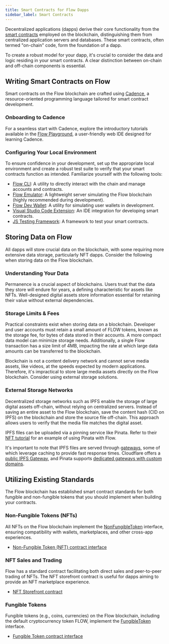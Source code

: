 ```yaml
---
title: Smart Contracts for Flow Dapps
sidebar_label: Smart Contracts
---
```


Decentralized applications (dapps) derive their core functionality from the [smart contracts](https://en.wikipedia.org/wiki/Smart_contract) employed on the blockchain, distinguishing them from centralized application servers and databases. These smart contracts, often termed "on-chain" code, form the foundation of a dapp.

To create a robust model for your dapp, it's crucial to consider the data and logic residing in your smart contracts. A clear distinction between on-chain and off-chain components is essential.

## Writing Smart Contracts on Flow

Smart contracts on the Flow blockchain are crafted using [Cadence](https://github.com/onflow/cadence), a resource-oriented programming language tailored for smart contract development.

### Onboarding to Cadence

For a seamless start with Cadence, explore the introductory tutorials available in the [Flow Playground](https://play.flow.com/), a user-friendly web IDE designed for learning Cadence.

### Configuring Your Local Environment

To ensure confidence in your development, set up the appropriate local environment and create a robust test suite to verify that your smart contracts function as intended. Familiarize yourself with the following tools:

- [Flow CLI](../tools/flow-cli/): A utility to directly interact with the chain and manage accounts and contracts.
- [Flow Emulator](../tools/emulator/): A lightweight server simulating the Flow blockchain (highly recommended during development).
- [Flow Dev Wallet](https://github.com/onflow/fcl-dev-wallet/): A utility for simulating user wallets in development.
- [Visual Studio Code Extension](../tools/vscode-extension/): An IDE integration for developing smart contracts.
- [JS Testing Framework](https://github.com/onflow/flow-js-testing): A framework to test your smart contracts.

## Storing Data on Flow

All dapps will store crucial data on the blockchain, with some requiring more extensive data storage, particularly NFT dapps. Consider the following when storing data on the Flow blockchain.

### Understanding Your Data

Permanence is a crucial aspect of blockchains. Users trust that the data they store will endure for years, a defining characteristic for assets like NFTs. Well-designed digital assets store information essential for retaining their value without external dependencies.

### Storage Limits & Fees

Practical constraints exist when storing data on a blockchain. Developer and user accounts must retain a small amount of FLOW tokens, known as the storage fee, for bytes of data stored in their accounts. A more compact data model can minimize storage needs. Additionally, a single Flow transaction has a size limit of 4MB, impacting the rate at which large data amounts can be transferred to the blockchain.

Blockchain is not a content delivery network and cannot serve media assets, like videos, at the speeds expected by modern applications. Therefore, it's impractical to store large media assets directly on the Flow blockchain. Consider using external storage solutions.

### External Storage Networks

Decentralized storage networks such as IPFS enable the storage of large digital assets off-chain, without relying on centralized servers. Instead of saving an entire asset to the Flow blockchain, save the content hash (CID on IPFS) on the blockchain and store the source file off-chain. This approach allows users to verify that the media file matches the digital asset.

IPFS files can be uploaded via a pinning service like Pinata. Refer to their [NFT tutorial](https://medium.com/pinata/how-to-create-nfts-like-nba-top-shot-with-flow-and-ipfs-701296944bf) for an example of using Pinata with Flow.

It's important to note that IPFS files are served through [gateways](https://docs.ipfs.io/concepts/ipfs-gateway/), some of which leverage caching to provide fast response times. Cloudflare offers a [public IPFS Gateway](https://developers.cloudflare.com/distributed-web/ipfs-gateway), and Pinata supports [dedicated gateways with custom domains](https://medium.com/pinata/announcing-dedicated-ipfs-gateways-60f599949ce).

## Utilizing Existing Standards

The Flow blockchain has established smart contract standards for both fungible and non-fungible tokens that you should implement when building your contracts.

### Non-Fungible Tokens (NFTs)

All NFTs on the Flow blockchain implement the [NonFungibleToken](../references/core-contracts/08-non-fungible-token.md) interface, ensuring compatibility with wallets, marketplaces, and other cross-app experiences.

- [Non-Fungible Token (NFT) contract interface](../references/core-contracts/08-non-fungible-token.md)

### NFT Sales and Trading

Flow has a standard contract facilitating both direct sales and peer-to-peer trading of NFTs. The NFT storefront contract is useful for dapps aiming to provide an NFT marketplace experience.

- [NFT Storefront contract](https://github.com/onflow/nft-storefront)

### Fungible Tokens

Fungible tokens (e.g., coins, currencies) on the Flow blockchain, including the default cryptocurrency token FLOW, implement the [FungibleToken](../references/core-contracts/02-fungible-token.md) interface.

- [Fungible Token contract interface](../references/core-contracts/02-fungible-token.md)
